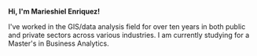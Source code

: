 **Hi, I'm Marieshiel Enriquez!**

I've worked in the GIS/data analysis field for over ten years in both public and private sectors across various industries. I am currently studying for a Master's in Business Analytics. 


